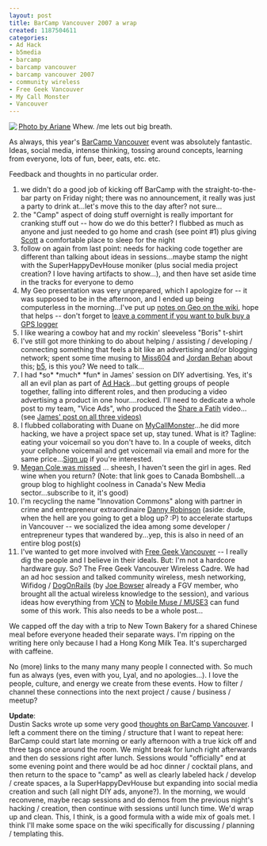 ```yaml
--- 
layout: post
title: BarCamp Vancouver 2007 a wrap
created: 1187504611
categories: 
- Ad Hack
- b5media
- barcamp
- barcamp vancouver
- barcamp vancouver 2007
- community wireless
- Free Geek Vancouver
- My Call Monster
- Vancouver
---
```

<p><a href="http://www.flickr.com/photos/42096627@N00/1162074123/"><img src="http://farm2.static.flickr.com/1375/1162074123_274c005137_t.jpg" border="0" align="left" /> Photo by Ariane</a> Whew. /me lets out big breath.</p>  <p>As always, this year&#39;s <a href="http://barcamp.org/BarCampVancouver">BarCamp Vancouver</a> event was absolutely fantastic. Ideas, social media, intense thinking, tossing around concepts, learning from everyone, lots of fun, beer, eats, etc. etc.</p>  <p>Feedback and thoughts in no particular order.</p> <!--break--> <ol> <li>we didn&#39;t do a good job of kicking off BarCamp with the straight-to-the-bar party on Friday night; there was no announcement, it really was just a party to drink at...let&#39;s move this to the day after? not sure... </li><li>the &quot;Camp&quot; aspect of doing stuff overnight is really important for cranking stuff out -- how do we do this better? I flubbed as much as anyone and just needed to go home and crash (see point #1) plus giving <a href="http://scottstuff.net">Scott</a> a comfortable place to sleep for the night</li> <li>follow on again from last point: needs for hacking code together are different than talking about ideas in sessions...maybe stamp the night with the SuperHappyDevHouse moniker (plus social media project creation? I love having artifacts to show...), and then have set aside time in the tracks for everyone to demo</li> <li>My Geo presentation was very unprepared, which I apologize for -- it was supposed to be in the afternoon, and I ended up being computerless in the morning...I&#39;ve put up <a href="http://barcamp.org/Geo">notes on Geo on the wiki</a>, hope that helps -- don&#39;t forget to <a href="/blog/bmann/want-buy-gps-logging-device">leave a comment if you want to bulk buy a GPS logger</a></li> <li>I like wearing a cowboy hat and my rockin&#39; sleeveless &quot;Boris&quot; t-shirt</li> <li>I&#39;ve still got more thinking to do about helping / assisting / developing / connecting something that feels a bit like an advertising and/or blogging network; spent some time musing to <a href="http://www.miss604.com">Miss604</a> and <a href="http://www.telltenfriends.com">Jordan Behan</a> about this; <a href="http://www.b5media.com/">b5</a>, is this you? We need to talk...</li> <li>I had *so* *much* *fun* in James&#39; session on DIY advertising. Yes, it&#39;s all an evil plan as part of <a href="http://www.adhack.com">Ad Hack</a>...but getting groups of people together, falling into different roles, and then producing a video advertising a product in one hour....rocked. I&#39;ll need to dedicate a whole post to my team, &quot;Vice Ads&quot;, who produced the <a href="http://www.unclefatihspizza.com">Share a Fatih</a> video... (see <a href="http://adhack.com/site/comments/diy-advertising-in-60-minutes-or-less/">James&#39; post on all three videos)<br /></a></li> <li>I flubbed collaborating with Duane on <a href="http://www.mycallmonster.com">MyCallMonster</a>...he did more hacking, we have a project space set up, stay tuned. What is it? Tagline: eating your voicemail so you don&#39;t have to. In a couple of weeks, ditch your cellphone voicemail and get voicemail via email and more for the same price...<a href="http://groups.google.com/group/mycallmonster">Sign up</a> if you&#39;re interested. </li> <li><a href="http://www.canadabombshell.ca/?p=55">Megan Cole was missed</a> ... sheesh, I haven&#39;t seen the girl in ages. Red wine when you return? (Note: that link goes to Canada Bombshell...a group blog to highlight coolness in Canada&#39;s New Media sector...subscribe to it, it&#39;s good)</li> <li>I&#39;m recycling the name &quot;Innovation Commons&quot; along with partner in crime and entrepreneur extraordinaire  <a href="http://www.linkedin.com/in/dannyrobinson">Danny Robinson</a> (aside: dude, when the hell are you going to get a blog up? :P) to accelerate startups in Vancouver -- we socialized the idea among some developer / entrepreneur types that wandered by...yep, this is also in need of an entire blog post(s)</li> <li>I&#39;ve wanted to get more involved with <a href="http://freegeekvancouver.org/" title="Ethical Computer Recycling in Vancouver">Free Geek Vancouver</a> -- I really dig the people and I believe in their ideals. But: I&#39;m not a hardcore hardware guy. So? The Free Geek Vancouver Wireless Cadre. We had an ad hoc session and talked community wireless, mesh networking, Wifidog / <a href="http://code.google.com/p/dogonrails/">DogOnRails</a> (by <a href="http://www.infil00p.org/blog/">Joe Bowser</a> already a FGV member, who brought all the actual wireless knowledge to the session), and various ideas how everything from <a href="http://www2.vcn.bc.ca/">VCN</a> to <a href="http://www.mobilemuse.ca">Mobile Muse / MUSE3</a> can fund some of this work. This also needs to be a whole post...</li> </ol>  <p>We capped off the day with a trip to New Town Bakery for a shared Chinese meal before everyone headed their separate ways. I&#39;m ripping on the writing here only because I had a Hong Kong Milk Tea. It&#39;s supercharged with caffeine.</p>  <p>No (more) links to the many many many people I connected with. So much fun as always (yes, even with you, Lyal, and no apologies...). I love the people, culture, and energy we create from these events. How to filter / channel these connections into the next project / cause / business / meetup?</p>  <p><strong>Update</strong>:<br /> Dustin Sacks wrote up some very good <a href="http://randomdude.com/blog/threads/2531-BarCamp-thoughts-and-photos">thoughts on BarCamp Vancouver</a>. I left a comment there on the timing / structure that I want to repeat here: BarCamp could start late morning or early afternoon with a true kick off and three tags once around the room. We might break for lunch right afterwards and then do sessions right after lunch. Sessions would &quot;officially&quot; end at some evening point and there would be ad hoc dinner / cocktail plans, and then return to the space to &quot;camp&quot; as well as clearly labeled hack / develop / create spaces, a la SuperHappyDevHouse but expanding into social media creation and such (all night DIY ads, anyone?). In the morning, we would reconvene, maybe recap sessions and do demos from the previous night&#39;s hacking / creation, then continue with sessions until lunch time. We&#39;d wrap up and clean. This, I think, is a good formula with a wide mix of goals met. I think I&#39;ll make some space on the wiki specifically for discussing / planning / templating this.</p>
